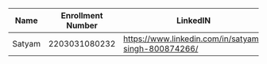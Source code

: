 
|Name|Enrollment Number | LinkedIN | Github |
|---|---|---|---|
|Satyam|2203031080232|https://www.linkedin.com/in/satyam-singh-800874266/|https://github.com/mrSinghSatyam|